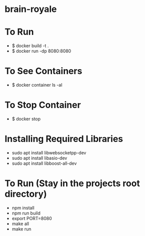 # brain-royale

# To Run
* $ docker build -t <tagname> .
* $ docker run -dp 8080:8080 <tagname>

# To See Containers
* $ docker container ls -al

# To Stop Container
* $ docker stop <containerID>

# Installing Required Libraries

* sudo apt install libwebsocketpp-dev
* sudo apt install libasio-dev
* sudo apt install libboost-all-dev

# To Run (Stay in the projects root directory)
* npm install
* npm run build
* export PORT=8080
* make all
* make run
